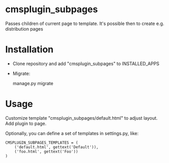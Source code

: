 cmsplugin_subpages
==================
Passes children of current page to template. It's possible then to create e.g. distribution pages

# Installation

* Clone repository and add "cmsplugin_subpages" to INSTALLED_APPS
* Migrate:

    manage.py migrate

# Usage

Customize template "cmsplugin_subpages/default.html" to adjust layout. Add plugin to page.

Optionally, you can define a set of templates in settings.py, like:

    CMSPLUGIN_SUBPAGES_TEMPLATES = (
        ('default.html', gettext('Default')),
        ('foo.html', gettext('Foo'))
    )


